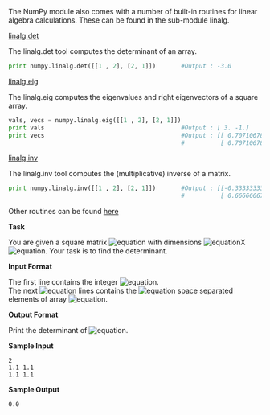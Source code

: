 The NumPy module also comes with a number of built-in routines for linear algebra calculations. These can be found in the sub-module linalg.

[linalg.det](http://docs.scipy.org/doc/numpy/reference/generated/numpy.linalg.det.html)

The linalg.det tool computes the determinant of an array.
```python
print numpy.linalg.det([[1 , 2], [2, 1]])       #Output : -3.0
```
[linalg.eig](http://docs.scipy.org/doc/numpy/reference/generated/numpy.linalg.eig.html)

The linalg.eig computes the eigenvalues and right eigenvectors of a square array.
```python
vals, vecs = numpy.linalg.eig([[1 , 2], [2, 1]])
print vals                                      #Output : [ 3. -1.]
print vecs                                      #Output : [[ 0.70710678 -0.70710678]
                                                #          [ 0.70710678  0.70710678]]
```
[linalg.inv](http://docs.scipy.org/doc/numpy/reference/generated/numpy.linalg.inv.html)

The linalg.inv tool computes the (multiplicative) inverse of a matrix.
```python
print numpy.linalg.inv([[1 , 2], [2, 1]])       #Output : [[-0.33333333  0.66666667]
                                                #          [ 0.66666667 -0.33333333]]
```
Other routines can be found [here](http://docs.scipy.org/doc/numpy/reference/routines.linalg.html)

__Task__

You are given a square matrix ![equation](http://latex.codecogs.com/svg.latex?\inline&space;A) with dimensions ![equation](http://latex.codecogs.com/svg.latex?\inline&space;N)X![equation](http://latex.codecogs.com/svg.latex?\inline&space;N). Your task is to find the determinant.

__Input Format__

The first line contains the integer ![equation](http://latex.codecogs.com/svg.latex?\inline&space;N). <br>
The next ![equation](http://latex.codecogs.com/svg.latex?\inline&space;N) lines contains the ![equation](http://latex.codecogs.com/svg.latex?\inline&space;N) space separated elements of array ![equation](http://latex.codecogs.com/svg.latex?\inline&space;A).

__Output Format__

Print the determinant of ![equation](http://latex.codecogs.com/svg.latex?\inline&space;A).

__Sample Input__
```commandline
2
1.1 1.1
1.1 1.1
```
__Sample Output__
```commandline
0.0
```